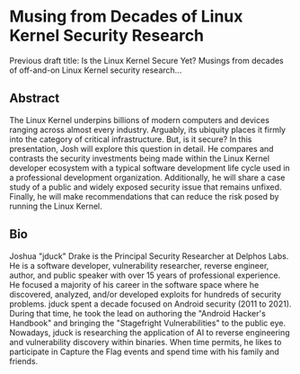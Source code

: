 # Musing from Decades of Linux Kernel Security Research

Previous draft title: Is the Linux Kernel Secure Yet?
Musings from decades of off-and-on Linux Kernel security research...

## Abstract
The Linux Kernel underpins billions of modern computers and devices ranging across almost every industry. Arguably, its ubiquity places it firmly into the category of critical infrastructure. But, is it secure? In this presentation, Josh will explore this question in detail. He compares and contrasts the security investments being made within the Linux Kernel developer ecosystem with a typical software development life cycle used in a professional development organization. Additionally, he will share a case study of a public and widely exposed security issue that remains unfixed. Finally, he will make recommendations that can reduce the risk posed by running the Linux Kernel.

## Bio
Joshua "jduck" Drake is the Principal Security Researcher at Delphos Labs. He is a software developer, vulnerability researcher, reverse engineer, author, and public speaker with over 15 years of professional experience. He focused a majority of his career in the software space where he discovered, analyzed, and/or developed exploits for hundreds of security problems. jduck spent a decade focused on Android security (2011 to 2021). During that time, he took the lead on authoring the "Android Hacker's Handbook" and bringing the "Stagefright Vulnerabilities" to the public eye. Nowadays, jduck is researching the application of AI to reverse engineering and vulnerability discovery within binaries. When time permits, he likes to participate in Capture the Flag events and spend time with his family and friends.

